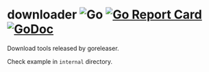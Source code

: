 # downloader ![Go](https://github.com/storozhukBM/downloader/workflows/Go/badge.svg?branch=master) [![Go Report Card](https://goreportcard.com/badge/github.com/storozhukBM/downloader)](https://goreportcard.com/report/github.com/storozhukBM/downloader) [![GoDoc](https://godoc.org/github.com/storozhukBM/downloader?status.svg)](http://godoc.org/github.com/storozhukBM/downloader)

Download tools released by goreleaser.

Check example in `internal` directory.
